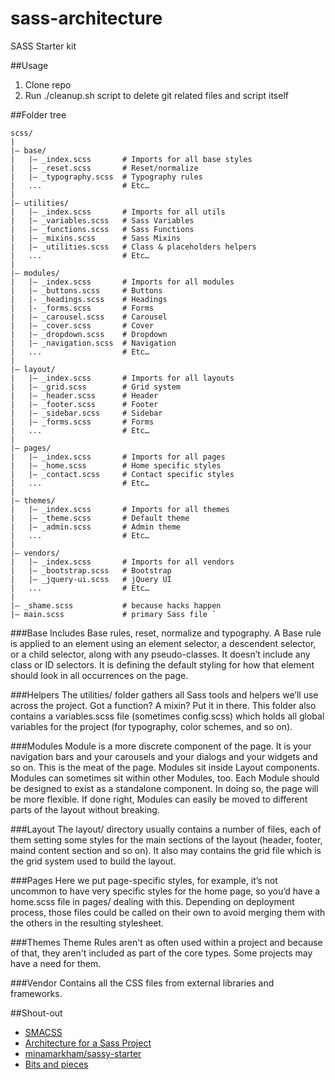 # sass-architecture
SASS Starter kit

##Usage
1. Clone repo
2. Run ./cleanup.sh script to delete git related files and script itself

##Folder tree

```
scss/ 
| 
|– base/ 
|   |– _index.scss       # Imports for all base styles 
|   |– _reset.scss       # Reset/normalize 
|   |– _typography.scss  # Typography rules 
|   ...                  # Etc… 
| 
|– utilities/ 
|   |– _index.scss       # Imports for all utils
|   |– _variables.scss   # Sass Variables 
|   |– _functions.scss   # Sass Functions 
|   |– _mixins.scss      # Sass Mixins 
|   |– _utilities.scss   # Class & placeholders helpers 
|   ...                  # Etc… 
| 
|– modules/ 
|   |– _index.scss       # Imports for all modules
|   |– _buttons.scss     # Buttons 
|	|- _headings.scss    # Headings
|	|- _forms.scss       # Forms
|   |– _carousel.scss    # Carousel 
|   |– _cover.scss       # Cover 
|   |– _dropdown.scss    # Dropdown 
|   |– _navigation.scss  # Navigation 
|   ...                  # Etc… 
| 
|– layout/ 
|   |– _index.scss       # Imports for all layouts
|   |– _grid.scss        # Grid system 
|   |– _header.scss      # Header 
|   |– _footer.scss      # Footer 
|   |– _sidebar.scss     # Sidebar 
|   |– _forms.scss       # Forms 
|   ...                  # Etc… 
| 
|– pages/ 
|   |– _index.scss       # Imports for all pages
|   |– _home.scss        # Home specific styles 
|   |– _contact.scss     # Contact specific styles 
|   ...                  # Etc… 
| 
|– themes/ 
|   |– _index.scss       # Imports for all themes
|   |– _theme.scss       # Default theme 
|   |– _admin.scss       # Admin theme 
|   ...                  # Etc… 
| 
|– vendors/ 
|   |– _index.scss       # Imports for all vendors
|   |– _bootstrap.scss   # Bootstrap 
|   |– _jquery-ui.scss   # jQuery UI 
|   ...                  # Etc… 
| 
|– _shame.scss           # because hacks happen
|– main.scss             # primary Sass file `
```

###Base
Includes Base rules, reset, normalize and typography. A Base rule is applied to an element using an element selector, a descendent selector, or a child selector, along with any pseudo-classes. It doesn’t include any class or ID selectors. It is defining the default styling for how that element should look in all occurrences on the page.

###Helpers
The utilities/ folder gathers all Sass tools and helpers we’ll use across the project. Got a function? A mixin? Put it in there. This folder also contains a variables.scss file (sometimes config.scss) which holds all global variables for the project (for typography, color schemes, and so on).

###Modules
Module is a more discrete component of the page. It is your navigation bars and your carousels and your dialogs and your widgets and so on. This is the meat of the page. Modules sit inside Layout components. Modules can sometimes sit within other Modules, too. Each Module should be designed to exist as a standalone component. In doing so, the page will be more flexible. If done right, Modules can easily be moved to different parts of the layout without breaking.

###Layout
The layout/ directory  usually contains a number of files, each of them setting some styles for the main sections of the layout (header, footer, maind content section and so on). It also may contains the grid file which is the grid system used to build the layout.

###Pages
Here we put page-specific styles, for example, it’s not uncommon to have very specific styles for the home page, so you’d have a home.scss file in pages/ dealing with this. Depending on deployment process, those files could be called on their own to avoid merging them with the others in the resulting stylesheet.

###Themes
Theme Rules aren't as often used within a project and because of that, they aren't included as part of the core types. Some projects may have a need for them.

###Vendor
Contains all the CSS files from external libraries and frameworks. 

##Shout-out
* [SMACSS](https://smacss.com/)
* [Architecture for a Sass Project](http://www.sitepoint.com/architecture-sass-project/)
* [minamarkham/sassy-starter](https://github.com/minamarkham/sassy-starter)
* [Bits and pieces](http://en.wikipedia.org/wiki/Open_source)
